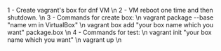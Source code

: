 1 - Create vagrant's box for dnf VM \n
2 - VM reboot one time and then shutdown. \n
3 - Commands for create box: \n
  vagrant package --base "name vm in VirtualBox" \n
  vagrant box add "your box name which you want" package.box \n
4 - Commands for test: \n
  vagrant init "your box name which you want" \n
  vagrant up \n